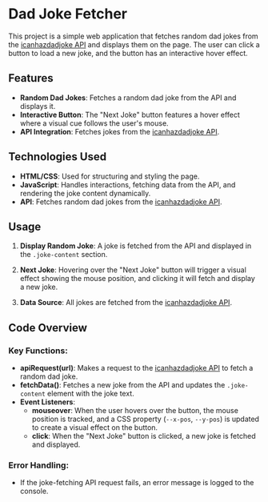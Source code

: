 # Dad Joke Fetcher

This project is a simple web application that fetches random dad jokes from the [icanhazdadjoke API](https://icanhazdadjoke.com/) and displays them on the page. The user can click a button to load a new joke, and the button has an interactive hover effect.

## Features

- **Random Dad Jokes**: Fetches a random dad joke from the API and displays it.
- **Interactive Button**: The "Next Joke" button features a hover effect where a visual cue follows the user's mouse.
- **API Integration**: Fetches jokes from the [icanhazdadjoke API](https://icanhazdadjoke.com/).

## Technologies Used

- **HTML/CSS**: Used for structuring and styling the page.
- **JavaScript**: Handles interactions, fetching data from the API, and rendering the joke content dynamically.
- **API**: Fetches random dad jokes from the [icanhazdadjoke API](https://icanhazdadjoke.com/).

## Usage

1. **Display Random Joke**: A joke is fetched from the API and displayed in the `.joke-content` section.
   
2. **Next Joke**: Hovering over the "Next Joke" button will trigger a visual effect showing the mouse position, and clicking it will fetch and display a new joke.

3. **Data Source**: All jokes are fetched from the [icanhazdadjoke API](https://icanhazdadjoke.com/).

## Code Overview

### Key Functions:

- **apiRequest(url)**: Makes a request to the [icanhazdadjoke API](https://icanhazdadjoke.com/) to fetch a random dad joke.
- **fetchData()**: Fetches a new joke from the API and updates the `.joke-content` element with the joke text.
- **Event Listeners**:
  - **mouseover**: When the user hovers over the button, the mouse position is tracked, and a CSS property (`--x-pos`, `--y-pos`) is updated to create a visual effect on the button.
  - **click**: When the "Next Joke" button is clicked, a new joke is fetched and displayed.

### Error Handling:
- If the joke-fetching API request fails, an error message is logged to the console.
